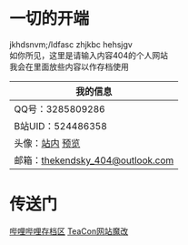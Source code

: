 # 一切的开端
jkhdsnvm;/ldfasc zhjkbc hehsjgv<br>
如你所见，这里是请输入内容404的个人网站<br>
我会在里面放些内容以作存档使用

|我的信息|
|------|
|QQ号：3285809286|
|B站UID：524486358|
|头像：[站内](https://i0.hdslb.com/bfs/face/cd7027786846c4a49e4c8046b536ca0f5923cb16.jpg) [预览](./cd7027786846c4a49e4c8046b536ca0f5923cb16.jpg)|
|邮箱：thekendsky_404@outlook.com|

# 传送门
[哔哩哔哩存档区](https://qg46.github.io/bilibili)
[TeaCon网站魔改](https://qg46.github.io/tikeng)
